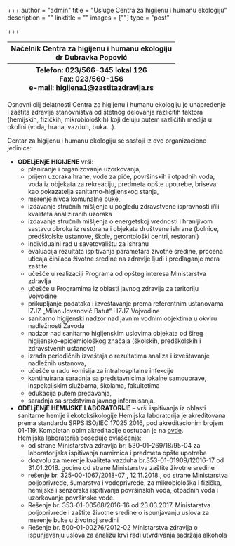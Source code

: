 +++
author = "admin"
title = "Usluge Centra za higijenu i humanu ekologiju"
description = ""
linktitle = ""
images = [""]
type = "post"

+++

<table>
    <thead>
        <tr>
            <th>Načelnik Centra za higijenu i humanu ekologiju<br>
                dr Dubravka Popović
            </th>
        </tr>
        <tr>
            <th>Telefon: 023/566-345 lokal 126<br>
                Fax: 023/560-156<br>
                e-mail: higijena1@zastitazdravlja.rs
            </th>
        </tr>
    </thead>
</table>

Osnovni cilj delatnosti Centra za higijenu i humanu ekologiju je unapređenje i zaštita zdravlja stanovništva od štetnog delovanja različitih faktora (hemijskih, fizičkih,  mikrobioloških) koji deluju putem različitih medija u okolini (voda, hrana, vazduh, buka...).  

Centar za higijenu i humanu ekologiju se sastoji iz dve organizacione jedinice:
<ul>
    <li>
        <strong>ODELjENjE HIGIJENE</strong> vrši:
        <ul>
            <li>planiranje i organizovanje uzorkovanja,</li>
            <li>prijem uzoraka hrane, vode za piće, površinskih i otpadnih voda, voda iz objekata za rekreaciju, predmeta opšte upotrebe, briseva kao pokazatelja sanitarno-higijenskog stanja,</li>
            <li>merenje nivoa komunalne buke,</li>
            <li>izdavanje stručnih mišljenja u pogledu zdravstvene ispravnosti i/ili kvaliteta analiziranih uzoraka</li>
            <li>izdavanje stručnih mišljenja o energetskoj vrednosti i hranljivom sastavu obroka iz restorana i objekata društvene ishrane (bolnice, predškolske ustanove, škole, gerontološki centri,  restorani)</li>
            <li>individualni rad u savetovalištu  za ishranu</li>
            <li>evaluacija rezultata ispitivanja parametara životne sredine, procena uticaja činilaca životne sredine na zdravlje ljudi i predlaganje mera zaštite</li>
            <li>učešće u realizaciji Programa od opšteg interesa Ministarstva zdravlja</li>
            <li>učešće u Programima iz oblasti javnog zdravlja za teritoriju Vojvodine</li>
            <li>prikupljanje podataka i izveštavanje prema referentnim ustanovama IZJZ „Milan Jovanović Batut“ i IZJZ Vojvodine</li>
            <li>sanitarno higijenski nadzor nad javnim vodnim objektima u okviru nadležnosti Zavoda</li>
            <li>nadzor nad sanitarno higijenskim uslovima objekata od šireg higijensko-epidemiološkog značaja (školskih, predškolskih i zdravstvenih ustanova)</li>
            <li>izrada periodičnih izveštaja o rezultatima analiza i izveštavanje nadležnih ustanova,</li>
            <li>učešće u radu komisija za intrahospitalne infekcije</li>
            <li>kontinuirana saradnja sa predstavnicima lokalne samouprave, inspekcijskim službama, školama, fakultetima</li>
            <li>edukacija  putem predavanja, </li>
            <li>saradnja sa sredstvima javnog informisanja.</li>
        </ul>
    </li>
    <li>
        <strong>ODELjENjE HEMIJSKE LABORATORIJE</strong> – vrši ispitivanja iz oblasti sanitarne hemije i ekotoksikologije Hemijska laboratorija je akreditovana prema standardu SRPS ISO/IEC 17025:2016, pod akreditacionim brojem 01-119. Kompletan obim akreditacije dostupan je na <a href="/docs/qms/01-119.pdf" target="_blanc">ovde</a>.<br>
Hemijska laboratorija poseduje ovlašćenja:
        <ul>
            <li>od strane Ministarstva zdravlja br: 530-01-269/18/95-04 za laboratorijska ispitivanja namirnica i predmeta opšte upotrebe</li>
            <li>dozvolu za merenje kvaliteta vazduha br.353-01-01909/12016-17 od 31.01.2018. godine od strane Ministarstva zaštite životne sredine</li>
            <li>rešenje br. 325-00-1067/2018-07 , 12.11.2018., od strane Ministarstva poljoprivrede, šumarstva i vodoprivrede, za mikrobiološka i fizička, hemijska i senzorska ispitivanja površinskih voda, otpadnih voda  i uzorkovanje površinske vode.</li>
            <li>Rešenje br. 353-01-00568/2016-16 od 23.03.2017. Ministarstva poljoprivrede i zaštite životne sredine o ispunjavanju uslova za merenje buke u životnoj sredini</li>
            <li>Rešenje br. 500-01-00276/2012-02  Ministarstva zdravlja o ispunjavanju uslova   za analizu krvi radi utvrđivanja sadržaja alkohola</li>
        </ul>
    </li>
</ul>

